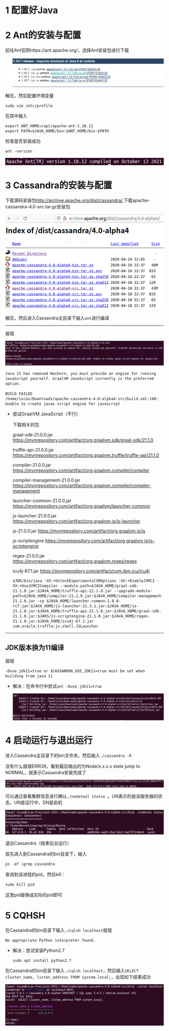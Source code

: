 # 1 配置好Java

# 2 Ant的安装与配置

前往Ant官网https://ant.apache.org/，选择Ant安装包进行下载

![在这里插入图片描述](https://raw.githubusercontent.com/liang636600/cloudImg/master/images/20191109154052953.png)

解压，然后配置环境变量

```
sudo vim /etc/profile  
```

在其中输入

```
export ANT_HOME=/opt/apache-ant-1.10.12
export PATH=$JAVA_HOME/bin:$ANT_HOME/bin:$PATH
```

检查是否安装成功

```
ant -version
```

![image-20220623145802092](https://raw.githubusercontent.com/liang636600/cloudImg/master/images/image-20220623145802092.png)

# 3 Cassandra的安装与配置

下载源码安装包<http://archive.apache.org/dist/cassandra/>,下载apache-cassandra-4.0-src.tar.gz安装包

![image-20220623150021203](https://raw.githubusercontent.com/liang636600/cloudImg/master/images/image-20220623150021203.png)

解压，然后进入Cassandra主目录下输入`ant`进行编译

---

报错

![image-20220623150504080](https://raw.githubusercontent.com/liang636600/cloudImg/master/images/image-20220623150504080.png)

```
Java 15 has removed Nashorn, you must provide an engine for running JavaScript yourself. GraalVM JavaScript currently is the preferred option.

BUILD FAILED
/home/iscas/Downloads/apache-cassandra-4.0-alpha4-src/build.xml:148: Unable to create javax script engine for javascript
```

* 尝试GraalVM JavaScript（不行）

  下载相关的包

  graal-sdk-21.0.0.jar https://mvnrepository.com/artifact/org.graalvm.sdk/graal-sdk/21.1.0

  truffle-api-21.0.0.jar  https://mvnrepository.com/artifact/org.graalvm.truffle/truffle-api/21.1.0

  compiler-21.0.0.jar https://mvnrepository.com/artifact/org.graalvm.compiler/compiler

  compiler-management-21.0.0.jar https://mvnrepository.com/artifact/org.graalvm.compiler/compiler-management

  launcher-common-21.0.0.jar  https://mvnrepository.com/artifact/org.graalvm/launcher-common 

  js-launcher-21.0.0.jar https://mvnrepository.com/artifact/org.graalvm.js/js-launcher

  js-21.0.0.jar https://mvnrepository.com/artifact/org.graalvm.js/js

  js-scriptengine https://mvnrepository.com/artifact/org.graalvm.js/js-scriptengine

  regex-21.0.0.jar  https://mvnrepository.com/artifact/org.graalvm.regex/regex

  icu4j-67.1.jar https://mvnrepository.com/artifact/com.ibm.icu/icu4j

  ```
  $JDK/bin/java -XX:+UnlockExperimentalVMOptions -XX:+EnableJVMCI -XX:+UseJVMCICompiler --module-path=$JAVA_HOME/graal-sdk-21.1.0.jar:$JAVA_HOME/truffle-api-21.1.0.jar --upgrade-module-path=$JAVA_HOME/compiler-21.1.0.jar:$JAVA_HOME/compiler-management-21.1.0.jar -cp $JAVA_HOME/launcher-common-1.0.0-rc7.jar:$JAVA_HOME/js-launcher-21.3.1.jar:$JAVA_HOME/js-21.1.0.jar:$JAVA_HOME/truffle-api-21.1.0.jar:$JAVA_HOME/graal-sdk-21.1.0.jar:$JARS/js-scriptengine-21.1.0.jar:$JAVA_HOME/regex-21.1.0.jar:$JAVA_HOME/icu4j-67.1.jar com.oracle.truffle.js.shell.JSLauncher
  ```

  

---

## JDK版本换为11编译

报错

```
-Duse.jdk11=true or $CASSANDRA_USE_JDK11=true must be set when building from java 11
```

* 解决：在命令行中尝试`ant -Duse.jdk11=true`

  ![image-20220626111242738](https://raw.githubusercontent.com/liang636600/cloudImg/master/images/image-20220626111242738.png)

# 4 启动运行与退出运行

进入Cassandra主目录下的bin文件夹，然后输入`./cassandra -R`

没有什么报错ERROR，看到最后输出的为Node/x.x.x.x state jump to NORMAL，就表示Cassandra安装完成了

![image-20220626112303798](https://raw.githubusercontent.com/liang636600/cloudImg/master/images/image-20220626112303798.png)

可以通过查看集群信息进行确认`./nodetool status `。UN表示的是该服务器的状态，UN是运行中，DN是宕机

![image-20220626112427198](https://raw.githubusercontent.com/liang636600/cloudImg/master/images/image-20220626112427198.png)

退出Cassandra（结束后台运行）

首先进入到Cassandra的bin目录下，输入

```java
ps -ef |grep cassandra
```

查询到该进程的pid，然后kill：

```java
sudo kill pid
```

这里pid替换成实际的pid即可

# 5 CQHSH

在Cassandra的bin目录下输入`./cqlsh localhost`报错

```
No appropriate Python interpreter found.
```

* 解决：尝试安装Python2.7

  ```
  sudo apt install python2.7
  ```

在Cassandra的bin目录下输入`./cqlsh localhost`，然后输入`SELECT cluster_name, listen_address FROM system.local;`，出现如下结果成功

![image-20220626120100538](https://raw.githubusercontent.com/liang636600/cloudImg/master/images/image-20220626120100538.png)

